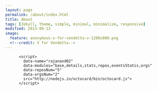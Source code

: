 ```yaml
---
layout: page
permalink: /about/index.html
title: About 
tags: [Jekyll, theme, simple, minimal, minimalism, responsive]
modified: 2013-09-13
image:
  feature: anonymous-v-for-vendetta-v-1280x800.png
  <!--credit: V for Vendetta-->
---
```


          <script>
            data-name="rajanand02"
            data-modules="base,details,stats,repos,eventsStatis,orgs"
            data-reposNum="5"
            data-orgsNum="2"
            src="http://nodejs.in/octocard/bin/octocard.js">
          </script>
<!--[^1]: Example: *domain.com/category-name/post-title*-->
